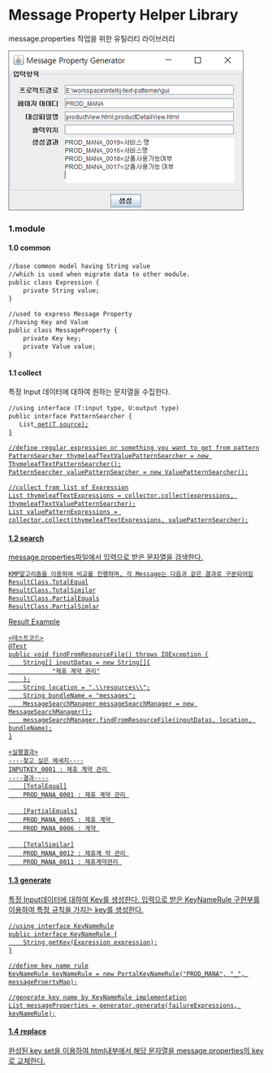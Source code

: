 # Message Property Helper Library
message.properties 작업을 위한 유틸리티 라이브러리

![alt text](readme-resource/message-property-generator-gui-sample.png)

### 1.module

#### 1.0 common
<pre><code>//base common model having String value 
//which is used when migrate data to other module.
public class Expression {
    private String value;
}
</code></pre>
<pre><code>//used to express Message Property
//having Key and Value
public class MessageProperty {
    private Key key;
    private Value value;
}
</code></pre>

#### 1.1 collect
특정 Input 데이터에 대하여 원하는 문자열을 수집한다.
<pre><code>//using interface (T:input type, U:output type)
public interface PatternSearcher<T, U> {
   List<U> get(T source);
}
</code></pre>
<pre><code>//define regular expression or something you want to get from pattern
PatternSearcher<Expression, Expression> thymeleafTextValuePatternSearcher = new ThymeleafTextPatternSearcher();
PatternSearcher<Expression, Expression> valuePatternSearcher = new ValuePatternSearcher();
</code></pre>
<pre><code>//collect from list of Expression
List<Expression> thymeleafTextExpressions = collector.collect(expressions, thymeleafTextValuePatternSearcher);
List<Expression> valuePatternExpressions = collector.collect(thymeleafTextExpressions, valuePatternSearcher);
</code></pre>

#### 1.2 search
message.properties파일에서 입력으로 받은 문자열을 검색한다.
<pre><code>KMP알고리즘을 이용하여 비교를 진행하며, 각 Message는 다음과 같은 결과로 구분되어짐
ResultClass.TotalEqual
ResultClass.TotalSimilar
ResultClass.PartialEquals
ResultClass.PartialSimlar
</code></pre>

Result Example
<pre><code><테스트코드>
@Test
public void findFromResourceFile() throws IOException {
    String[] inputDatas = new String[]{
            "제휴 계약 관리"
    };
    String location = ".\\resources\\";
    String bundleName = "messages";
    MessageSearchManager messageSearchManager = new MessageSearchManager();
    messageSearchManager.findFromResourceFile(inputDatas, location, bundleName);
}
</code></pre>
<pre><code><실행결과>
----찾고 싶은 메세지----
INPUTKEY_0001 : 제휴 계약 관리 
----결과----
	[TotalEqual]
	PROD_MANA_0001 : 제휴 계약 관리 

	[PartialEquals]
	PROD_MANA_0005 : 제휴 계약 
	PROD_MANA_0006 : 계약 

	[TotalSimilar]
	PROD_MANA_0012 : 제휴계 약 관리 
	PROD_MANA_0011 : 제휴계약관리 
</code></pre>

#### 1.3 generate
특정 Input데이터에 대하여 Key를 생성한다. 입력으로 받은 KeyNameRule 구현부를 이용하여 특정 규칙을 가지는 key를 생성한다.
<pre><code>//using interface KeyNameRule
public interface KeyNameRule {
    String getKey(Expression expression);
}
</code></pre>
<pre><code>//define key name rule
KeyNameRule keyNameRule = new PortalKeyNameRule("PROD_MANA", "_", messageProertyMap);
</code></pre>
<pre><code>//generate key name by KeyNameRule implementation
List<MessageProperty> messageProperties = generator.generate(failureExpressions, keyNameRule);
</code></pre>

#### 1.4 replace
완성된 key set을 이용하여 html내부에서 해당 문자열을 message.properties의 key로 교체한다.
